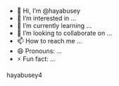 - 👋 Hi, I’m @hayabusey
- 👀 I’m interested in ...
- 🌱 I’m currently learning ...
- 💞️ I’m looking to collaborate on ...
- 📫 How to reach me ...
- 😄 Pronouns: ...
- ⚡ Fun fact: ...

<!---
hayabusey/hayabusey is a ✨ special ✨ repository because its `README.md` (this file) appears on your GitHub profile.
You can click the Preview link to take a look at your changes.
--->hayabusey4 
